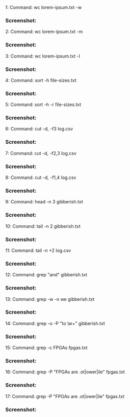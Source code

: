 1: Command: wc lorem-ipsum.txt -w
### Screenshot:

2: Command: wc lorem-ipsum.txt -m
### Screenshot:

3: Command: wc lorem-ipsum.txt -l
### Screenshot:

4: Command: sort -h file-sizes.txt
### Screenshot:

5: Command: sort -h -r file-sizes.txt
### Screenshot:

6: Command: cut -d, -f3 log.csv
### Screenshot:

7: Command: cut -d, -f2,3 log.csv
### Screenshot:

8: Command: cut -d, -f1,4 log.csv
### Screenshot:

9: Command: head -n 3 gibberish.txt
### Screenshot:

10: Command: tail -n 2 gibberish.txt
### Screenshot:

11: Command: tail -n +2 log.csv
### Screenshot:

12: Command: grep "and" gibberish.txt
### Screenshot:

13: Command: grep -w -n we gibberish.txt
### Screenshot:

14: Command: grep -o -P "to \w+" gibberish.txt
### Screenshot:

15: Command: grep -c FPGAs fpgas.txt
### Screenshot:

16: Command: grep -P "FPGAs are .ot|ower|ile"  fpgas.txt 
### Screenshot:

17: Command: grep -P "FPGAs are .ot|ower|ile"  fpgas.txt 
### Screenshot:

